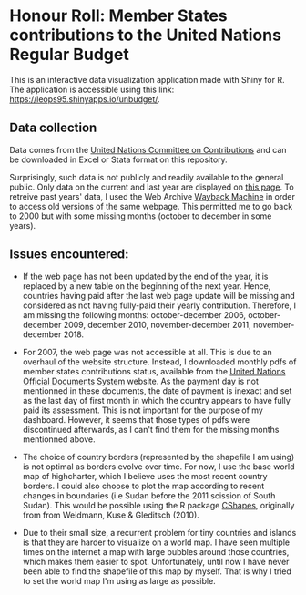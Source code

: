 # Honour Roll: Member States contributions to the United Nations Regular Budget

This is an interactive data visualization application made with Shiny for R. The application is accessible using this link: <https://leops95.shinyapps.io/unbudget/>.

## Data collection
Data comes from the [United Nations Committee on Contributions](https://www.un.org/en/ga/contributions/) and can be downloaded in Excel or Stata format on this repository.

Surprisingly, such data is not publicly and readily available to the general public. Only data on the current and last year are displayed on [this page](https://www.un.org/en/ga/contributions/honourroll.shtml). To retreive past years' data, I used the Web Archive [Wayback Machine](http://archive.org/web/) in order to access old versions of the same webpage. This permitted me to go back to 2000 but with some missing months (october to december in some years).

## Issues encountered:
* If the web page has not been updated by the end of the year, it is replaced by a new table on the beginning of the next year. Hence, countries having paid after the last web page update will be missing and considered as not having fully-paid their yearly contribution. Therefore, I am missing the following months: october-december 2006, october-december 2009, december 2010, november-december 2011, november-december 2018.

* For 2007, the web page was not accessible at all. This is due to an overhaul of the website structure. Instead, I downloaded monthly pdfs of member states contributions status, available from the [United Nations Official Documents System](https://documents.un.org/prod/ods.nsf/home.xsp) website. As the payment day is not mentionned in these documents, the date of payment is inexact and set as the last day of first month in which the country appears to have fully paid its assessment. This is not important for the purpose of my dashboard. However, it seems that those types of pdfs were discontinued afterwards, as I can't find them for the missing months mentionned above.

* The choice of country borders (represented by the shapefile I am using) is not optimal as borders evolve over time. For now, I use the base world map of highcharter, which I believe uses the most recent country borders. I could also choose to plot the map according to recent changes in boundaries (i.e Sudan before the 2011 scission of South Sudan). This would be possible using the R package [CShapes](https://www.rdocumentation.org/packages/cshapes/versions/0.6), originally from from Weidmann, Kuse & Gleditsch (2010).

* Due to their small size, a recurrent problem for tiny countries and islands is that they are harder to visualize on a world map. I have seen multiple times on the internet a map with large bubbles around those countries, which makes them easier to spot. Unfortunately, until now I have never been able to find the shapefile of this map by myself. That is why I tried to set the world map I'm using as large as possible.